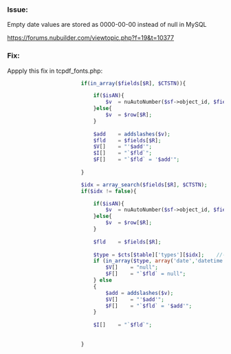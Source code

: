 ### Issue: 

Empty date values are stored as 0000-00-00 instead of null in MySQL

https://forums.nubuilder.com/viewtopic.php?f=19&t=10377


### Fix:

Appply this fix in tcpdf_fonts.php:


```php
						if(in_array($fields[$R], $CTSTN)){								//-- valid field names

							if($isAN){
								$v	= nuAutoNumber($sf->object_id, $fields[$R], $row[$R]);
							}else{
								$v	= $row[$R];
							}
							
							$add	= addslashes($v);
							$fld	= $fields[$R];
							$V[]	= "'$add'";
							$I[]	= "`$fld`";
							$F[]	= "`$fld` = '$add'";
							
						}
```

```php
						$idx = array_search($fields[$R], $CTSTN);
						if($idx != false){								//-- valid field names

							if($isAN){
								$v	= nuAutoNumber($sf->object_id, $fields[$R], $row[$R]);
							}else{
								$v	= $row[$R];
							}
							
							$fld	= $fields[$R];
														
							$type = $cts[$table]['types'][$idx]; 	//-- date types: null if empty
							if (in_array($type, array('date','datetime','timestamp','year')) && $v == '') {
								$V[] 	= "null";
								$F[]	= "`$fld` = null";
							} else
							{
								$add = addslashes($v);	
								$V[]	= "'$add'";
								$F[]	= "`$fld` = '$add'";
							}
									
							$I[]	= "`$fld`";
							
							
						}
```
